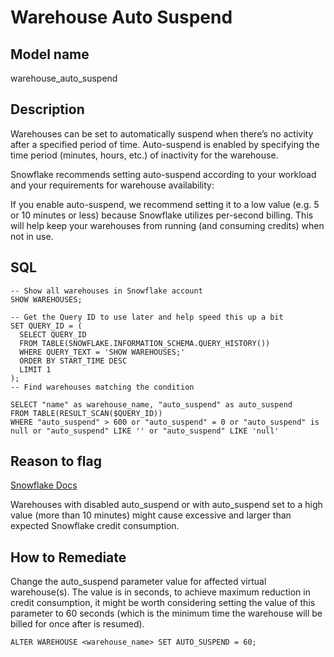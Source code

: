 # Warehouse Auto Suspend

## Model name

warehouse_auto_suspend

## Description

Warehouses can be set to automatically suspend when there’s no activity after a specified period of time. Auto-suspend is enabled by specifying the time period (minutes, hours, etc.) of inactivity for the warehouse.

Snowflake recommends setting auto-suspend according to your workload and your requirements for warehouse availability:

If you enable auto-suspend, we recommend setting it to a low value (e.g. 5 or 10 minutes or less) because Snowflake utilizes per-second billing. This will help keep your warehouses from running (and consuming credits) when not in use.

## SQL

```
-- Show all warehouses in Snowflake account
SHOW WAREHOUSES;

-- Get the Query ID to use later and help speed this up a bit
SET QUERY_ID = (
  SELECT QUERY_ID
  FROM TABLE(SNOWFLAKE.INFORMATION_SCHEMA.QUERY_HISTORY())
  WHERE QUERY_TEXT = 'SHOW WAREHOUSES;'
  ORDER BY START_TIME DESC
  LIMIT 1
); 
-- Find warehouses matching the condition

SELECT "name" as warehouse_name, "auto_suspend" as auto_suspend
FROM TABLE(RESULT_SCAN($QUERY_ID))
WHERE "auto_suspend" > 600 or "auto_suspend" = 0 or "auto_suspend" is null or "auto_suspend" LIKE '' or "auto_suspend" LIKE 'null'
```

## Reason to flag

[Snowflake Docs](https://docs.snowflake.com/en/user-guide/warehouses-considerations)

Warehouses with disabled auto_suspend or with auto_suspend set to a high value (more than 10 minutes) might cause excessive and larger than expected Snowflake credit consumption. 

## How to Remediate

Change the auto_suspend parameter value for affected virtual warehouse(s). The value is in seconds, to achieve maximum reduction in credit consumption, it might be worth considering setting the value of this parameter to 60 seconds (which is the minimum time the warehouse will be billed for once after is resumed). 

```
ALTER WAREHOUSE <warehouse_name> SET AUTO_SUSPEND = 60;
```
